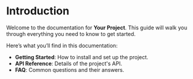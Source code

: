 # Introduction

Welcome to the documentation for **Your Project**. This guide will walk you through everything you need to know to get started.

Here’s what you’ll find in this documentation:
- **Getting Started**: How to install and set up the project.
- **API Reference**: Details of the project's API.
- **FAQ**: Common questions and their answers.

